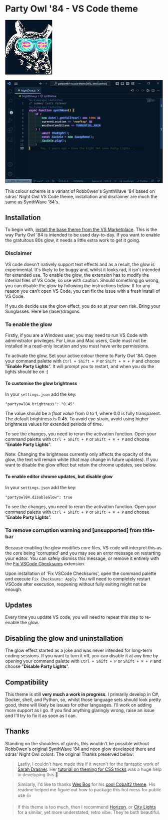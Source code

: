# Party Owl '84 - VS Code theme
![Party Owl](./icon.png)

![Neon glowing text](./theme.png)

This colour scheme is a variant of Robb0wen's SynthWave '84 based on sdras' Night Owl VS Code theme, installation and disclaimer are much the same as SynthWave '84's.

## Installation

To begin with, [install the base theme from the VS Marketplace](https://marketplace.visualstudio.com/items?itemName=sabrsorensen.party-owl-84). This is the way Party Owl '84 is intended to be used day-to-day. If you want to enable the gratuitous 80s glow, it needs a little extra work to get it going.

### Disclaimer

VS code doesn't natively support text effects and as a result, the glow is experimental. It's likely to be buggy and, whilst it looks rad, it isn't intended for extended use. To enable the glow, the extension has to modify the internal files of VS Code, so use with caution. Should something go wrong, you can disable the glow by following the instructions below. If for any reason you can't open VS Code, you can fix the issue with a fresh install of VS Code.

If you do decide use the glow effect, you do so at your own risk. Bring your Sunglasses. Here be (laser)dragons.

### To enable the glow

Firstly, if you are a Windows user, you may need to run VS Code with administrator privileges. For Linux and Mac users, Code must not be installed in a read-only location and you must have write permissions.

To activate the glow, Set your active colour theme to Party Owl '84. Open your command palette with `Ctrl + Shift + P` or `Shift + ⌘ + P` and choose "**Enable Party Lights**". It will prompt you to restart, and when you do the lights should be on :)

#### To customise the glow brightness

In your `settings.json` add the key:

```
"partyowl84.brightness": "0.45"
```

The value should be a _float value_ from 0 to 1, where 0.0 is fully transparent. The default brightness is 0.45. To avoid eye strain, avoid using higher brightness values for extended periods of time.

To see the changes, you need to rerun the activation function. Open your command palette with `Ctrl + Shift + P` or `Shift + ⌘ + P` and choose "**Enable Party Lights**".

Note: Changing the brightness currently only affects the opacity of the glow, the text will remain white (that may change in future updates). If you want to disable the glow effect but retain the chrome updates, see below.

#### To enable editor chrome updates, but disable glow

In your `settings.json` add the key:

```
"partyowl84.disableGlow": true
```

To see the changes, you need to rerun the activation function. Open your command palette with `Ctrl + Shift + P` or `Shift + ⌘ + P` and choose "**Enable Party Lights**".

### To remove corruption warning and [unsupported] from title-bar

Because enabling the glow modifies core files, VS code will interpret this as the core being 'corrupted' and you may see an error message on restarting your editor. You can safely dismiss this message, or remove it entirely with the [Fix VSCode Checksums](https://marketplace.visualstudio.com/items?itemName=lehni.vscode-fix-checksums "Fix VSCode Checksums") extension.

Upon installation of 'Fix VSCode Checksums', open the command palette and execute `Fix Checksums: Apply`. You will need to completely restart VSCode after execution, reopening without fully exiting might not be enough.

## Updates

Every time you update VS code, you will need to repeat this step to re-enable the glow.

## Disabling the glow and uninstallation

The glow effect started as a joke and was never intended for long-term coding sessions. If you want to turn it off, you can disable it at any time by opening your command palette with `Ctrl + Shift + P` or `Shift + ⌘ + P` and choose "**Disable Party Lights**".

## Compatibility

This theme is still **very much a work in progress**. I primarily develop in C#, Docker, shell, and Python, so, whilst those language sets should look pretty good, there will likely be issues for other languages. I'll work on adding more support as I go. If you find anything glaringly wrong, raise an issue and I'll try to fix it as soon as I can.

## Thanks

Standing on the shoulders of giants, this wouldn't be possible without Robb0wen's original SynthWave '84 and neon glow developed there and sdras' Night Owl colors. The original Thanks preserved below:

> Lastly, I couldn't have made this if it weren't for the fantastic work of [Sarah Drasner](https://twitter.com/sarah_edo). Her [tutorial on theming for CSS tricks](https://css-tricks.com/creating-a-vs-code-theme/) was a huge help in developing this 🙏

> Similarly, I'd like to thanks [Wes Bos](https://twitter.com/wesbos) for his [cool Cobalt2 theme](https://github.com/wesbos/cobalt2-vscode). His readme helped me figure out how to package this hot mess for public use 👍

> If this theme is too much, then I recommend [Horizon](https://github.com/jolaleye/horizon-theme-vscode), or [City Lights](http://citylights.xyz/) for a similar, yet more understated, retro vibe. They're both beautiful.
